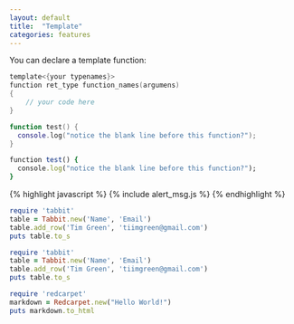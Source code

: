 ```yaml
---
layout: default
title:  "Template"
categories: features
---
```


You can declare a template function:

```c
template<{your typenames}>
function ret_type function_names(argumens)
{
	// your code here
}	
```

```lua
function test() {
  console.log("notice the blank line before this function?");
}
```
```ruby
function test() {
  console.log("notice the blank line before this function?");
}
```
{% highlight javascript %}
{% include alert_msg.js %}
{% endhighlight %}

```ruby
require 'tabbit'
table = Tabbit.new('Name', 'Email')
table.add_row('Tim Green', 'tiimgreen@gmail.com')
puts table.to_s
```

~~~ruby
require 'tabbit'
table = Tabbit.new('Name', 'Email')
table.add_row('Tim Green', 'tiimgreen@gmail.com')
puts table.to_s
~~~

```ruby
require 'redcarpet'
markdown = Redcarpet.new("Hello World!")
puts markdown.to_html
```
